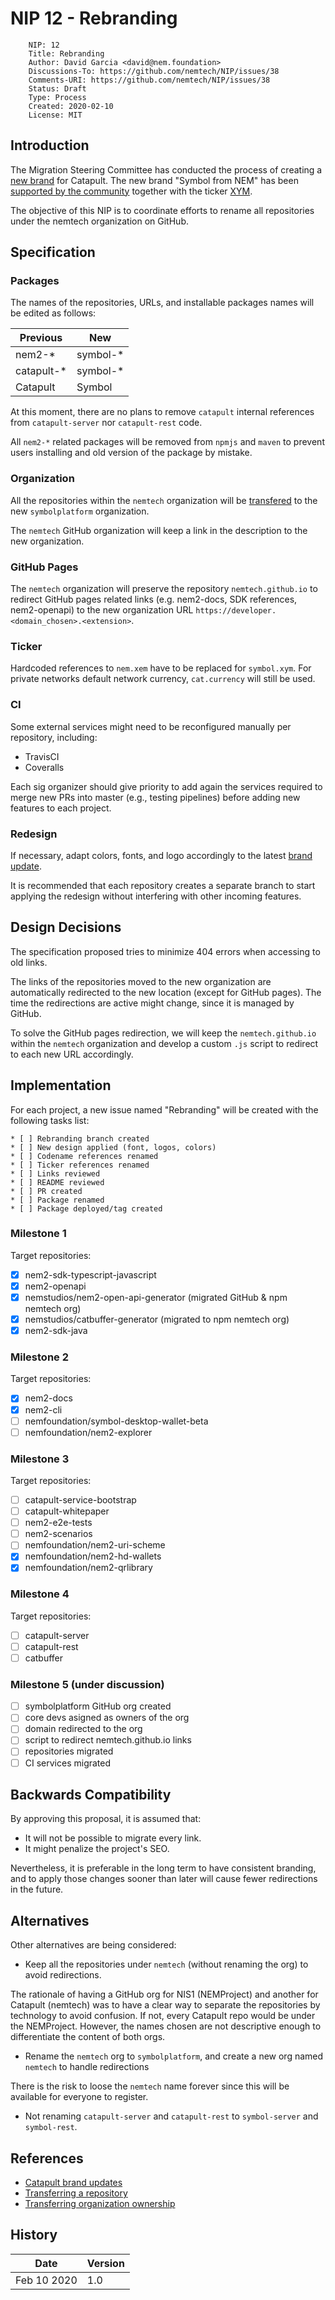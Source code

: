 # NIP 12 - Rebranding

```
    NIP: 12
    Title: Rebranding
    Author: David Garcia <david@nem.foundation>
    Discussions-To: https://github.com/nemtech/NIP/issues/38
    Comments-URI: https://github.com/nemtech/NIP/issues/38
    Status: Draft
    Type: Process
    Created: 2020-02-10
    License: MIT
```

## Introduction

The Migration Steering Committee has conducted the process of creating a [new brand](https://forum.nem.io/c/catapult-branding) for Catapult. The new brand "Symbol from NEM" has been [supported by the community](https://explorer.nemtool.com/#/poll?id=5e2eaab5328dc579fdadcef3) together with the ticker [XYM](https://explorer.nemtool.com/#/poll?id=5e2eaab5328dc579fdadcef3).

The objective of this NIP is to coordinate efforts to rename all repositories under the nemtech organization on GitHub.

## Specification

### Packages

The names of the repositories, URLs, and installable packages names will be edited as follows:

| Previous   | New        |
|------------|------------|
| nem2-*     | symbol-*   |
| catapult-* | symbol-*   |
| Catapult   | Symbol     |

At this moment, there are no plans to remove ``catapult`` internal references from ``catapult-server``  nor ``catapult-rest`` code.

All ``nem2-*`` related packages will be removed from ``npmjs`` and ``maven`` to prevent users installing and old version of the package by mistake.

### Organization

All the repositories within the ``nemtech`` organization will be [transfered](https://help.github.com/en/github/administering-a-repository/transferring-a-repository) to the new ``symbolplatform`` organization.

The ``nemtech`` GitHub organization will keep a link in the description to the new organization.

### GitHub Pages

The ``nemtech`` organization will preserve the repository ``nemtech.github.io`` to redirect GitHub pages related links (e.g. nem2-docs, SDK references, nem2-openapi) to the new organization URL ``https://developer.<domain_chosen>.<extension>``.

### Ticker

Hardcoded references to ``nem.xem`` have to be replaced for ``symbol.xym``. For private networks default network currency, ``cat.currency`` will still be used.

### CI

Some external services might need to be reconfigured manually per repository, including:

* TravisCI
* Coveralls

Each sig organizer should give priority to add again the services required to merge new PRs into master (e.g., testing pipelines) before adding new features to each project.

### Redesign

If necessary, adapt colors, fonts, and logo accordingly to the latest [brand update](https://forum.nem.io/t/symbol-brand-update/24305).

It is recommended that each repository creates a separate branch to start applying the redesign without interfering with other incoming features.

## Design Decisions

The specification proposed tries to minimize 404 errors when accessing to old links. 

The links of the repositories moved to the new organization are automatically redirected to the new location (except for GitHub pages). The time the redirections are active might change, since it is managed by GitHub.

To solve the GitHub pages redirection, we will keep the ``nemtech.github.io`` within the ``nemtech`` organization and develop a custom ``.js`` script to redirect to each new URL accordingly.

## Implementation

For each project, a new issue named "Rebranding" will be created with the following tasks list:

    * [ ] Rebranding branch created
    * [ ] New design applied (font, logos, colors)
    * [ ] Codename references renamed
    * [ ] Ticker references renamed
    * [ ] Links reviewed
    * [ ] README reviewed
    * [ ] PR created
    * [ ] Package renamed
    * [ ] Package deployed/tag created

### Milestone 1

Target repositories:

* [x] nem2-sdk-typescript-javascript
* [x] nem2-openapi
* [x] nemstudios/nem2-open-api-generator (migrated GitHub & npm nemtech org)
* [x] nemstudios/catbuffer-generator (migrated to npm nemtech org)
* [x] nem2-sdk-java

### Milestone 2

Target repositories:

* [x] nem2-docs
* [x] nem2-cli
* [ ] nemfoundation/symbol-desktop-wallet-beta
* [ ] nemfoundation/nem2-explorer

### Milestone 3

Target repositories:

* [ ] catapult-service-bootstrap
* [ ] catapult-whitepaper
* [ ] nem2-e2e-tests
* [ ] nem2-scenarios
* [ ] nemfoundation/nem2-uri-scheme
* [x] nemfoundation/nem2-hd-wallets
* [x] nemfoundation/nem2-qrlibrary

### Milestone 4

Target repositories:

* [ ] catapult-server
* [ ] catapult-rest
* [ ] catbuffer

### Milestone 5 (under discussion)

* [ ] symbolplatform GitHub org created
* [ ] core devs asigned as owners of the org
* [ ] domain redirected to the org
* [ ] script to redirect nemtech.github.io links
* [ ] repositories migrated
* [ ] CI services migrated 

## Backwards Compatibility

By approving this proposal, it is assumed that:

- It will not be possible to migrate every link.
- It might penalize the project's SEO.

Nevertheless, it is preferable in the long term to have consistent branding, and to apply those changes sooner than later will cause fewer redirections in the future.

## Alternatives

Other alternatives are being considered:

- Keep all the repositories under ``nemtech`` (without renaming the org) to avoid redirections.

The rationale of having a GitHub org for NIS1 (NEMProject) and another for Catapult (nemtech) was to have a clear way to separate the repositories by technology to avoid confusion. If not, every Catapult repo would be under the NEMProject. However, the names chosen are not descriptive enough to differentiate the content of both orgs.

- Rename the ``nemtech`` org to ``symbolplatform``, and create a new org named ``nemtech`` to handle redirections

There is the risk to loose the ``nemtech`` name forever since this will be available for everyone to register.

- Not renaming ``catapult-server`` and ``catapult-rest`` to ``symbol-server`` and ``symbol-rest``.

## References

* [Catapult brand updates](https://forum.nem.io/t/catapult-brand-update-1/23875/)
* [Transferring a repository](https://help.github.com/en/github/administering-a-repository/transferring-a-repository)
* [Transferring organization ownership](https://help.github.com/en/github/setting-up-and-managing-organizations-and-teams/transferring-organization-ownership)

## History

| **Date**      | **Version**   |
| ------------- | ------------- |
| Feb 10 2020   | 1.0           |
